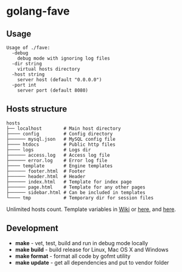 # golang-fave

## Usage
```
Usage of ./fave:
  -debug
    debug mode with ignoring log files
  -dir string
    virtual hosts directory
  -host string
    server host (default "0.0.0.0")
  -port int
    server port (default 8080)
```

## Hosts structure
```
hosts
├── localhost        # Main host directory
├──── config         # Config directory
├────── mysql.json   # MySQL config file
├──── htdocs         # Public http files
├──── logs           # Logs dir
├────── access.log   # Access log file
├────── error.log    # Error log file
├──── template       # Engine templates
├────── footer.html  # Footer
├────── header.html  # Header
├────── index.html   # Template for index page
├────── page.html    # Template for any other pages
├────── sidebar.html # Can be included in templates
└──── tmp            # Temporary dir for session files
```
Unlimited hosts count. Template variables in [Wiki](https://github.com/vladimirok5959/golang-fave/wiki) or [here](https://github.com/vladimirok5959/golang-fave/wiki/Variables-for-template-($.Data)), and [here](https://github.com/vladimirok5959/golang-fave/wiki/Variables-for-template-($.System)).

## Development
* **make** - vet, test, build and run in debug mode locally
* **make build** - build release for Linux, Mac OS X and Windows
* **make format** - format all code by gofmt utility
* **make update** - get all dependencies and put to vendor folder
